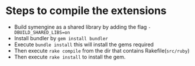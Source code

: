 Steps to compile the extensions
===============================
* Build symengine as a shared library by adding the flag `-DBUILD_SHARED_LIBS=on`
* Install bundler by `gem install bundler`
* Execute `bundle install` this will install the gems required
* Then execute `rake compile` from the dir that contains Rakefile(`src/ruby`)
* Then execute `rake install` to install the gem.
